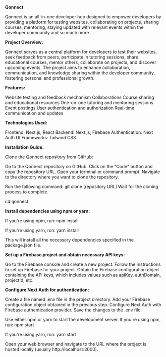 **Qonnect**

Qonnect is an all-in-one developer hub designed to empower developers by providing a platform for testing websites, collaborating on projects, sharing courses, mentoring, staying updated with relevant events within the developer community and so much more.


**Project Overview:**

Qonnect serves as a central platform for developers to test their websites, seek feedback from peers, participate in tutoring sessions, share educational courses, mentor others, collaborate on projects, and discover upcoming events. The project aims to enhance collaboration, communication, and knowledge sharing within the developer community, fostering personal and professional growth.


**Features:**

Website testing and feedback mechanism
Collaborations
Course sharing and educational resources
One-on-one tutoring and mentoring sessions
Event postings
User authentication and authorization
Real-time communication and updates


**Technologies Used:**

Frontend: Next.js, React
Backend: Next.js, Firebase
Authentication: Next Auth
UI Frameworks: Tailwind CSS


**Installation Guide:**

Clone the Qonnect repository from GitHub:

Go to the Qonnect repository on GitHub.
Click on the "Code" button and copy the repository URL.
Open your terminal or command prompt.
Navigate to the directory where you want to clone the repository.

Run the following command:
git clone [repository URL]
Wait for the cloning process to complete.

cd qonnect


**Install dependencies using npm or yarn:**

If you're using npm, run:
npm install

If you're using yarn, run:
yarn install

This will install all the necessary dependencies specified in the package.json file.


**Set up a Firebase project and obtain necessary API keys:**

Go to the Firebase console and create a new project.
Follow the instructions to set up Firebase for your project.
Obtain the Firebase configuration object containing the API keys, which includes values such as apiKey, authDomain, projectId, etc.


**Configure Next Auth for authentication:**

Create a file named .env file in the project directory.
Add your Firebase configuration object obtained in the previous step.
Configure Next Auth with Firebase authentication provider.
Save the changes to the .env file.

Use either npm or yarn to start the development server.
If you're using npm, run:
npm start

If you're using yarn, run:
yarn start

Open your web browser and navigate to the URL where the project is hosted locally (usually http://localhost:3000).
